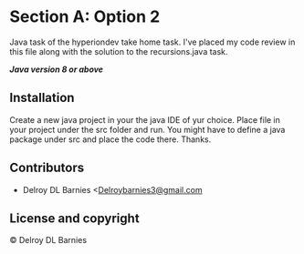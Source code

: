 # Section A: Option 2
Java task of the hyperiondev take home task. I've placed my code review in this file along with the solution to the recursions.java task.


***Java version 8 or above***


## Installation

Create a new java project in your the java IDE of yur choice. Place file in your project under the src folder and run. 
You might have to define a java package under src and place the code there. Thanks.

## Contributors

- Delroy DL Barnies <Delroybarnies3@gmail.com

## License and copyright

© Delroy DL Barnies

